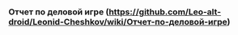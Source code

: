 ### Отчет по деловой игре (https://github.com/Leo-alt-droid/Leonid-Cheshkov/wiki/Отчет-по-деловой-игре)
